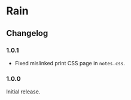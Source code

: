 <link rel="stylesheet" type="text/css" href="css/notes.css">

# Rain

## Changelog

### 1.0.1

* Fixed mislinked print CSS page in `notes.css`.

### 1.0.0

Initial release.
